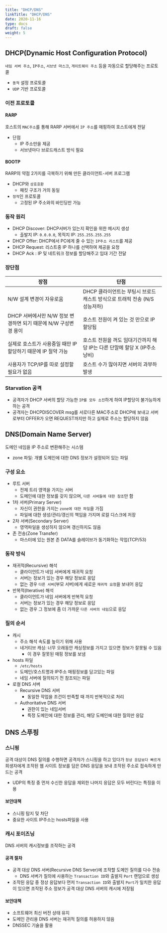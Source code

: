 ```yaml
---
title: "DHCP/DNS"
linkTitle: "DHCP/DNS"
date: 2020-11-16
type: docs
draft: false
weight: 5
---
```


DHCP(Dynamic Host Configuration Protocol)
---

`네임 서버 주소`, `IP주소`, `서브넷 마스크`, `게이트웨이 주소` 등을 자동으로 할당해주는 프로토콜

- `동적` 설정 프로토콜
- `UDP` 기반 프로토콜

### 이전 프로토콜

#### RARP

호스트의 `MAC주소`를 통해 RARP 서버에서 `IP 주소`를 매핑하여 호스트에게 전달

- 단점
  - IP 주소만을 제공
  - 서브넷마다 브로드캐스트 방식 필요

#### BOOTP

RARP의 약점 2가지를 극복하기 위해 만든 클라이언트-서버 프로그램

- DHCP와 `상호호환`
  - 패킷 구조가 거의 동일
- `정적`인 프로토콜
  - 고정된 IP 주소와의 바인딩만 가능

### 동작 원리

- DHCP Discover: DHCP서버가 있는지 확인을 위한 메시지 생성
  - 출발지 IP: `0.0.0.0`, 목적지 IP: `255.255.255.255`
- DHCP Offer: DHCP에서 PC에게 줄 수 있는 `IP주소 리스트`를 제공
- DHCP Request: 리스트중 IP 하나를 선택하여 제공을 요청
- DHCP Ack : IP 및 네트워크 정보를 할당해주고 임대 기간 전달

### 장단점

| 장점 | 단점 |
|------|------|
| N/W 설계 변경이 자유로움 | DHCP 클라이언트는 부팅시 브로드캐스트 방식으로 트래픽 전송 (N/S 성능저하)
| DHCP 서버에서만 N/W 정보 변경하면 되기 때문에 N/W 구성변경 용이 | 호스트 전원이 켜 있는 것 만으로 IP 할당됨 |
| 실제로 호스트가 사용중일 때만 IP 할당하기 때문에 IP 절약 가능 | 호스트 전원을 꺼도 임대기간까지 해당 IP는 다른 단말에 할당 X (IP주소 낭비) |
| 사용자가 TCP/IP를 따로 설정할 필요가 없음 | 호스트 수가 많아지면 서버의 과부하 발생 |

### Starvation 공격

- 공격자가 DHCP 서버의 할당 가능한 `IP를 모두 소진`하게 하여 IP할당이 불가능하게 하는 공격
- 공격자는 DHCPDISCOVER msg를 서로다른 MAC주소로 DHCP에 보내고 서버로부터 OFFER가 오면 REQUEST까지만 하고 실제로 주소는 할당하지 않음

DNS(Domain Name Server)
---

도메인 네임을 IP 주소로 변환해주는 시스템

- zone 파일: 개별 도메인에 대한 DNS 정보가 설정되어 있는 파일

### 구성 요소

- 루트 서버
  - 전체 트리 영역을 가지는 서버
  - 도메인에 대한 정보를 갖지 않으며, `다른 서버들에 대한 참조`만 함
- 1차 서버(Primary Server)
  - 자신이 권한을 가지는 `zone에 대한 파일`을 가짐
  - 파일에 대한 생성/관리/갱신의 책임을 가지며 로컬 디스크에 저장
- 2차 서버(Secondary Server)
  - 영역파일을 생성하지 않으며 갱신하지도 않음
- 존 전송(Zone Transfer)
  - 마스터에 있는 원본 존 DATA를 슬레이브가 동기화하는 작업(TCP/53)

### 동작 방식

- 재귀적(Recursive) 해석
  - 클라이언트가 네임 서버에게 재귀적 요청
  - 서버는 정보가 있는 경우 해당 정보로 응답
  - 없는 경우 `다른 서버`(부모 서버)에게 새로운 `재귀적 요청`을 보내어 응답
- 반복적(Iterative) 해석
  - 클라이언트가 네임 서버에게 반복적 요청
  - 서버는 정보가 있는 경우 해당 정보로 응답
  - 없는 경우 그 정보에 좀 더 가까운 `다른 서버의 네임`으로 응답

### 질의 순서

- 캐시
  - 주소 해석 속도를 높이기 위해 사용
  - 네거티브 캐싱: 너무 오래동안 캐싱정보를 가지고 있으면 정보가 잘못될 수 있음
    - 이 경우 잘못된 매핑 정보를 보냄
- hosts 파일
  - `/etc/hosts`
  - 도메인/호스트명과 IP주소 매핑정보를 담고있는 파일
  - 네임 서버에 질의되기 전 참조되는 파일
- 로컬 DNS 서버
  - Recursive DNS 서버
    - 동일한 작업을 조건이 만족할 때 까지 반복적으로 처리
  - Authoritative DNS 서버
    - 권한이 있는 네임서버
    - 특정 도메인에 대한 정보를 관리, 해당 도메인에 대한 질의만 응답

DNS 스푸핑
---

### 스니핑

공격 대상이 DNS 질의를 수행하면 공격자가 스니핑을 하고 있다가 `정상 응답보다 빠르게` 희생자에게 조작된 웹 사이트 정보를 담은 DNS 응답을 보내 조작된 주소로 접속하게 만드는 공격

- UDP의 특징 중 먼저 수신한 응답을 제외한 나머지 응답은 모두 버린다는 특징을 이용

#### 보안대책

- 스니핑 탐지 및 차단
- 중요한 사이트 IP주소는 hosts파일을 사용

### 캐시 포이즈닝

DNS 서버의 캐시정보를 조작하는 공격

#### 공격 절차

- 공격 대상 DNS 서버(Recursive DNS Server)에 조작할 도메인 질의를 다수 전송
  - DNS 서버가 질의에 사용하는 `Transaction ID`와 출발지 `Port` 랜덤으로 생성
- 조작된 응답 중 정상 응답보다 먼저 `Transaction ID`와 출발지 `Port`가 일치한 응답이 있으면 조작된 주소 정보가 공격 대상 DNS 서버의 캐시에 저장됨

#### 보안대책

- 소프트웨어 최신 버전 상태 유지
- 도메인 관리용 DNS 서버는 재귀적 질의를 허용하지 않음
- DNSSEC 기술을 활용

